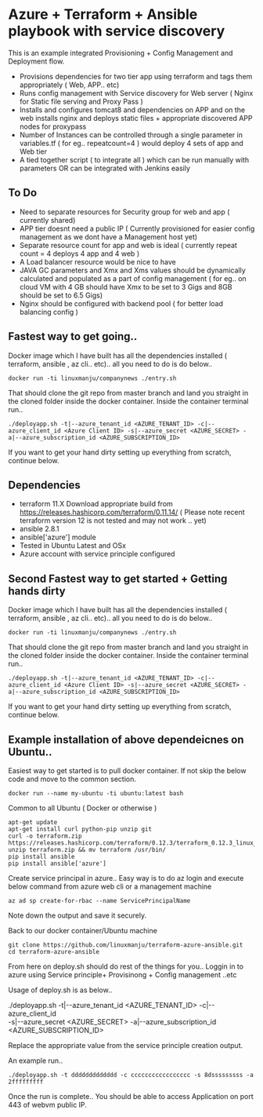 # Azure + Terraform + Ansible playbook with service discovery

This is an example integrated Provisioning + Config Management and Deployment flow. 

* Provisions dependencies for two tier app using terraform and tags them appropriately ( Web, APP.. etc)
* Runs config management with Service discovery for Web server ( Nginx for Static file serving and Proxy Pass )
* Installs and configures tomcat8 and dependencies on APP and on the web installs nginx and deploys static files + appropriate discovered APP nodes for proxypass
* Number of Instances can be controlled through a single parameter in variables.tf ( for eg.. repeatcount=4 ) would deploy 4 sets of app and Web tier
* A tied together script ( to integrate all ) which can be run manually with parameters OR can be integrated with Jenkins easily

## To Do

* Need to separate resources for  Security group for web and app ( currently shared)
* APP tier doesnt need a public IP ( Currently provisioned for easier config management as we dont have a Management host yet)
* Separate resource count for app and web is ideal ( currently repeat count = 4 deploys 4 app and 4 web )
* A Load balancer resource would be nice to have
* JAVA GC parameters and Xmx and Xms values should be dynamically calculated and populated as a part of config management ( for eg.. on cloud VM with 4 GB should have Xmx to be set to 3 Gigs and 8GB should be set to 6.5 Gigs)
* Nginx should be configured with backend pool ( for better load balancing config )


## Fastest way to get going..

Docker image which I have built has all the dependencies installed ( terraform, ansible , az cli.. etc).. all you need to do is do below..

```
docker run -ti linuxmanju/companynews ./entry.sh
```

That should clone the git repo from  master branch and land you straight in the cloned folder inside the docker container. Inside the container terminal run..

```
./deployapp.sh -t|--azure_tenant_id <AZURE_TENANT_ID> -c|--azure_client_id <Azure Client ID> -s|--azure_secret <AZURE_SECRET> -a|--azure_subscription_id <AZURE_SUBSCRIPTION_ID>
```

If you want to get your hand dirty setting up everything from scratch, continue below.


## Dependencies
* terraform 11.X Download appropriate build from https://releases.hashicorp.com/terraform/0.11.14/ ( Please note recent terraform version 12 is not tested and may not work .. yet)
* ansible 2.8.1
* ansible['azure'] module 
* Tested in Ubuntu Latest and OSx
* Azure account with service principle configured


## Second Fastest way to get started + Getting hands dirty

Docker image which I have built has all the dependencies installed ( terraform, ansible , az cli.. etc).. all you need to do is do below..

```
docker run -ti linuxmanju/companynews ./entry.sh
```

That should clone the git repo from  master branch and land you straight in the cloned folder inside the docker container. Inside the container terminal run..

```
./deployapp.sh -t|--azure_tenant_id <AZURE_TENANT_ID> -c|--azure_client_id <Azure Client ID> -s|--azure_secret <AZURE_SECRET> -a|--azure_subscription_id <AZURE_SUBSCRIPTION_ID>
```

If you want to get your hand dirty setting up everything from scratch, continue below.


## Example installation of above dependeicnes on Ubuntu..

Easiest way to get started is to pull docker container. If not skip the below code and move to the common section.

```
docker run --name my-ubuntu -ti ubuntu:latest bash
```

Common to all Ubuntu ( Docker or otherwise )

```
apt-get update
apt-get install curl python-pip unzip git
curl -o terraform.zip https://releases.hashicorp.com/terraform/0.12.3/terraform_0.12.3_linux_amd64.zip
unzip terraform.zip && mv terraform /usr/bin/
pip install ansible
pip install ansible['azure']
```

Create service principal in azure.. Easy way is to do az login and execute below command from azure web cli or a management machine

```
az ad sp create-for-rbac --name ServicePrincipalName
```


Note down the output and save it securely.

Back to our docker container/Ubuntu machine

```
git clone https://github.com/linuxmanju/terraform-azure-ansible.git
cd terraform-azure-ansible
```

From here on deploy.sh should do rest of the things for you.. Loggin in to azure using Service principle+ Provisinong + Config management ..etc

Usage of deploy.sh is as below..

./deployapp.sh -t|--azure_tenant_id <AZURE_TENANT_ID> -c|--azure_client_id <Azure Client ID> \
      -s|--azure_secret <AZURE_SECRET> -a|--azure_subscription_id <AZURE_SUBSCRIPTION_ID>

Replace the appropriate value from the service principle creation output.

An example run..

```
./deployapp.sh -t ddddddddddddd -c ccccccccccccccccc -s 8dsssssssss -a 2fffffffff
```

Once the run is complete.. You should be able to access Application on port 443 of webvm public IP.


